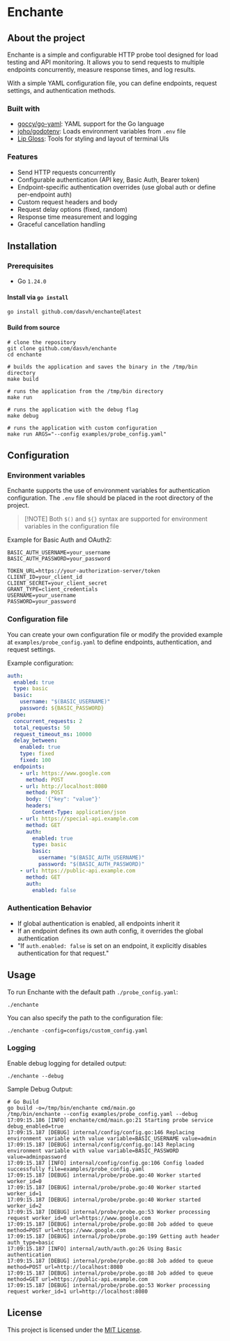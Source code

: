 # Enchante

## About the project 

Enchante is a simple and configurable HTTP probe tool designed for load testing and API monitoring.
It allows you to send requests to multiple endpoints concurrently, measure response times, and log results.

With a simple YAML configuration file, you can define endpoints, request settings, and authentication methods.

### Built with

* [goccy/go-yaml](https://github.com/goccy/go-yaml): YAML support for the Go language
* [joho/godotenv](https://github.com/joho/godotenv): Loads environment variables from `.env` file
* [Lip Gloss](https://github.com/charmbracelet/lipgloss): Tools for styling and layout of terminal UIs

### Features
- Send HTTP requests concurrently
- Configurable authentication (API key, Basic Auth, Bearer token)
- Endpoint-specific authentication overrides (use global auth or define per-endpoint auth)
- Custom request headers and body
- Request delay options (fixed, random)
- Response time measurement and logging
- Graceful cancellation handling

## Installation

### Prerequisites

- Go `1.24.0`

#### Install via `go install`

```shell
go install github.com/dasvh/enchante@latest
```

#### Build from source

```shell
# clone the repository
git clone github.com/dasvh/enchante
cd enchante

# builds the application and saves the binary in the /tmp/bin directory
make build

# runs the application from the /tmp/bin directory
make run

# runs the application with the debug flag
make debug

# runs the application with custom configuration
make run ARGS="--config examples/probe_config.yaml"
```

## Configuration

### Environment variables

Enchante supports the use of environment variables for authentication configuration.
The `.env` file should be placed in the root directory of the project.

> [!NOTE] Both `$()` and `${}` syntax are supported for environment variables in the configuration file

Example for Basic Auth and OAuth2:
```shell
BASIC_AUTH_USERNAME=your_username
BASIC_AUTH_PASSWORD=your_password

TOKEN_URL=https://your-authorization-server/token
CLIENT_ID=your_client_id
CLIENT_SECRET=your_client_secret
GRANT_TYPE=client_credentials
USERNAME=your_username
PASSWORD=your_password
```

### Configuration file

You can create your own configuration file or modify the provided example at `examples/probe_config.yaml`
to define endpoints, authentication, and request settings.

Example configuration:
```yaml
auth:
  enabled: true
  type: basic
  basic:
    username: "$(BASIC_USERNAME)"
    password: ${BASIC_PASSWORD}
probe:
  concurrent_requests: 2
  total_requests: 50
  request_timeout_ms: 10000
  delay_between:
    enabled: true
    type: fixed
    fixed: 100
  endpoints:
    - url: https://www.google.com
      method: POST
    - url: http://localhost:8080
      method: POST
      body: '{"key": "value"}'
      headers:
        Content-Type: application/json
    - url: https://special-api.example.com
      method: GET
      auth:
        enabled: true
        type: basic
        basic:
          username: "$(BASIC_AUTH_USERNAME)"
          password: "$(BASIC_AUTH_PASSWORD)"
    - url: https://public-api.example.com
      method: GET
      auth:
        enabled: false
```

### Authentication Behavior

* If global authentication is enabled, all endpoints inherit it
* If an endpoint defines its own auth config, it overrides the global authentication
* "If `auth.enabled: false` is set on an endpoint, it explicitly disables authentication for that request."

## Usage

To run Enchante with the default path `./probe_config.yaml`:

```shell
./enchante
```

You can also specify the path to the configuration file:

```shell
./enchante -config=configs/custom_config.yaml
```

### Logging

Enable debug logging for detailed output:

```shell
./enchante --debug
```

Sample Debug Output:

```shell
# Go Build
go build -o=/tmp/bin/enchante cmd/main.go
/tmp/bin/enchante --config examples/probe_config.yaml --debug
17:09:15.186 [INFO] enchante/cmd/main.go:21 Starting probe service debug_enabled=true
17:09:15.187 [DEBUG] internal/config/config.go:146 Replacing environment variable with value variable=BASIC_USERNAME value=admin
17:09:15.187 [DEBUG] internal/config/config.go:143 Replacing environment variable with value variable=BASIC_PASSWORD value=adminpassword
17:09:15.187 [INFO] internal/config/config.go:106 Config loaded successfully file=examples/probe_config.yaml
17:09:15.187 [DEBUG] internal/probe/probe.go:40 Worker started worker_id=0
17:09:15.187 [DEBUG] internal/probe/probe.go:40 Worker started worker_id=1
17:09:15.187 [DEBUG] internal/probe/probe.go:40 Worker started worker_id=2
17:09:15.187 [DEBUG] internal/probe/probe.go:53 Worker processing request worker_id=0 url=https://www.google.com
17:09:15.187 [DEBUG] internal/probe/probe.go:88 Job added to queue method=POST url=https://www.google.com
17:09:15.187 [DEBUG] internal/probe/probe.go:199 Getting auth header auth_type=basic
17:09:15.187 [INFO] internal/auth/auth.go:26 Using Basic authentication
17:09:15.187 [DEBUG] internal/probe/probe.go:88 Job added to queue method=POST url=http://localhost:8080
17:09:15.187 [DEBUG] internal/probe/probe.go:88 Job added to queue method=GET url=https://public-api.example.com
17:09:15.187 [DEBUG] internal/probe/probe.go:53 Worker processing request worker_id=1 url=http://localhost:8080
```

## License

This project is licensed under the [MIT License](https://github.com/dasvh/enchante/raw/main/LICENSE).
